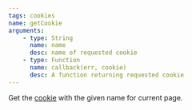 ```yaml
---
tags: cookies
name: getCookie
arguments:
    - type: String
      name: name
      desc: name of requested cookie
    - type: Function
      name: callback(err, cookie)
      desc: A function returning requested cookie
---
```


Get the [cookie](https://code.google.com/p/selenium/wiki/JsonWireProtocol#Cookie_JSON_Object) with the given name for current page.